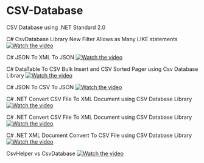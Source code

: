 # CSV-Database
CSV Database using .NET Standard 2.0

C# CsvDatabase Library New Filter Allows as Many LIKE statements
[![Watch the video](https://img.youtube.com/vi/NBQLG9h2OaY/maxresdefault.jpg)](https://youtu.be/NBQLG9h2OaY)

C# JSON To XML To JSON
[![Watch the video](https://img.youtube.com/vi/SSzsiDIkbv4/maxresdefault.jpg)](https://youtu.be/SSzsiDIkbv4)

C# DataTable To CSV Bulk Insert and CSV Sorted Pager using Csv Database Library
[![Watch the video](https://img.youtube.com/vi/njPJwhhd2j0/maxresdefault.jpg)](https://youtu.be/njPJwhhd2j0)

C# JSON To CSV To JSON
[![Watch the video](https://img.youtube.com/vi/TQ4eofOGdHw/maxresdefault.jpg)](https://youtu.be/TQ4eofOGdHw)

C# .NET Convert CSV File To XML Document using CSV Database Library
[![Watch the video](https://img.youtube.com/vi/J_8c_CxEHk4/maxresdefault.jpg)](https://youtu.be/J_8c_CxEHk4)

C# .NET Convert CSV File To XML Document using CSV Database Library
[![Watch the video](https://img.youtube.com/vi/J_8c_CxEHk4/maxresdefault.jpg)](https://youtu.be/J_8c_CxEHk4)

C# .NET XML Document Convert To CSV File using CSV Database Library
[![Watch the video](https://img.youtube.com/vi/E8saT7GogA4/maxresdefault.jpg)](https://youtu.be/E8saT7GogA4)

CsvHelper vs CsvDatabase
[![Watch the video](https://img.youtube.com/vi/jbRt0WDBh7w/maxresdefault.jpg)](https://youtu.be/jbRt0WDBh7w)
